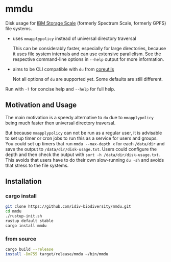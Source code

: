 mmdu
====

Disk usage for [IBM Storage Scale][] (formerly Spectrum Scale, formerly GPFS)
file systems.

-   uses `mmapplypolicy` instead of universal directory traversal

    This can be considerably faster, especially for large directories, because
    it uses file system internals and can use extensive parallelism. See the
    respective command-line options in `--help` output for more information.

-   aims to be CLI compatible with `du` from [coreutils][]

    Not all options of `du` are supported yet. Some defaults are still
    different.

Run with `-?` for concise help and `--help` for full help.


Motivation and Usage
--------------------

The main motivation is a speedy alternative to `du` due to `mmapplypolicy`
being much faster then universal directory traversal.

But because `mmapplypolicy` can not be run as a regular user, it is advisable
to set up timer or cron jobs to run this as a service for users and groups. You
could set up timers that run `mmdu --max-depth x` for each `/data/dir` and save
the output to `/data/dir/disk-usage.txt`. Users could configure the depth and
then check the output with `sort -h /data/dir/disk-usage.txt`. This avoids that
users have to do their own slow-running `du -sh` and avoids that stress to the
file systems.


Installation
------------

### cargo install

```bash
git clone https://github.com/idiv-biodiversity/mmdu.git
cd mmdu
./rustup-init.sh
rustup default stable
cargo install mmdu
```

### from source

```bash
cargo build --release
install -Dm755 target/release/mmdu ~/bin/mmdu
```


[IBM Storage Scale]: https://www.ibm.com/products/storage-scale
[coreutils]: https://www.gnu.org/software/coreutils/
